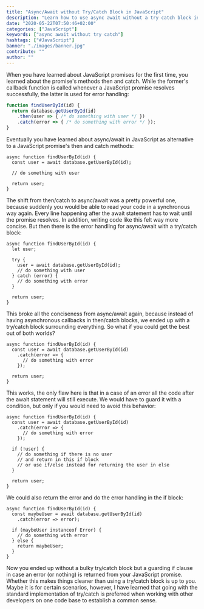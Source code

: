 ```yaml
---
title: "Async/Await without Try/Catch Block in JavaScript"
description: "Learn how to use async await without a try catch block in JavaScript ..."
date: "2020-05-22T07:50:46+02:00"
categories: ["JavaScript"]
keywords: ["async await without try catch"]
hashtags: ["#JavaScript"]
banner: "./images/banner.jpg"
contribute: ""
author: ""
---
```


<Sponsorship />

When you have learned about JavaScript promises for the first time, you learned about the promise's methods then and catch. While the former's callback function is called whenever a JavaScript promise resolves successfully, the latter is used for error handling:

```javascript
function findUserById(id) {
  return database.getUserById(id)
    .then(user => { /* do something with user */ })
    .catch(error => { /* do something with error */ });
}
```

Eventually you have learned about async/await in JavaScript as alternative to a JavaScript promise's then and catch methods:

```javascript{1-2}
async function findUserById(id) {
  const user = await database.getUserById(id);

  // do something with user

  return user;
}
```

The shift from then/catch to async/await was a pretty powerful one, because suddenly you would be able to read your code in a synchronous way again. Every line happening after the await statement has to wait until the promise resolves. In addition, writing code like this felt way more concise. But then there is the error handling for async/await with a try/catch block:

```javascript{2,4,7-9}
async function findUserById(id) {
  let user;

  try {
    user = await database.getUserById(id);
    // do something with user
  } catch (error) {
    // do something with error
  }

  return user;
}
```

This broke all the conciseness from async/await again, because instead of having asynchronous callbacks in then/catch blocks, we ended up with a try/catch block surrounding everything. So what if you could get the best out of both worlds?

```javascript{3-5}
async function findUserById(id) {
  const user = await database.getUserById(id)
    .catch(error => {
      // do something with error
    });

  return user;
}
```

This works, the only flaw here is that in a case of an error all the code after the await statement will still execute. We would have to guard it with a condition, but only if you would need to avoid this behavior:

```javascript{7-11}
async function findUserById(id) {
  const user = await database.getUserById(id)
    .catch(error => {
      // do something with error
    });

  if (!user) {
    // do something if there is no user
    // and return in this if block
    // or use if/else instead for returning the user in else
  }

  return user;
}
```

We could also return the error and do the error handling in the if block:

```javascript{2-3,5-9}
async function findUserById(id) {
  const maybeUser = await database.getUserById(id)
    .catch(error => error);

  if (maybeUser instanceof Error) {
    // do something with error
  } else {
    return maybeUser;
  }
}
```

Now you ended up without a bulky try/catch block but a guarding if clause in case an error (or nothing) is returned from your JavaScript promise. Whether this makes things cleaner than using a try/catch block is up to you. Maybe it is for certain scenarios, however, I have learned that going with the standard implementation of try/catch is preferred when working with other developers on one code base to establish a common sense.